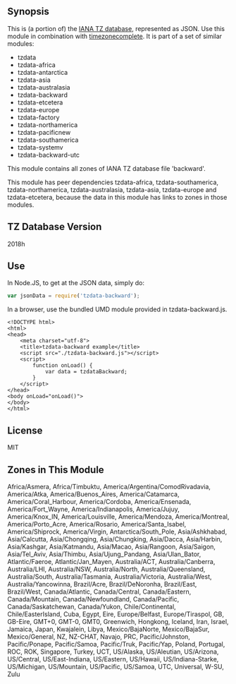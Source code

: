 
## Synopsis

This is (a portion of) the [IANA TZ database](https://www.iana.org/time-zones), represented as JSON. Use this module in combination with [timezonecomplete](https://www.npmjs.com/package/timezonecomplete).
It is part of a set of similar modules:
* tzdata
* tzdata-africa
* tzdata-antarctica
* tzdata-asia
* tzdata-australasia
* tzdata-backward
* tzdata-etcetera
* tzdata-europe
* tzdata-factory
* tzdata-northamerica
* tzdata-pacificnew
* tzdata-southamerica
* tzdata-systemv
* tzdata-backward-utc

This module contains all zones of IANA TZ database file 'backward'.

This module has peer dependencies tzdata-africa, tzdata-southamerica, tzdata-northamerica, tzdata-australasia, tzdata-asia, tzdata-europe and tzdata-etcetera, because the data in this module has links to zones in those modules.

## TZ Database Version

2018h

## Use

In Node.JS, to get at the JSON data, simply do:

```javascript
var jsonData = require('tzdata-backward');
```

In a browser, use the bundled UMD module provided in tzdata-backward.js.

```
<!DOCTYPE html>
<html>
<head>
    <meta charset="utf-8">
    <title>tzdata-backward example</title>
    <script src="./tzdata-backward.js"></script>
    <script>
        function onLoad() {
            var data = tzdataBackward;
        }
    </script>
</head>
<body onLoad="onLoad()">
</body>
</html>
```

## License

MIT

## Zones in This Module

Africa/Asmera, Africa/Timbuktu, America/Argentina/ComodRivadavia, America/Atka, America/Buenos_Aires, America/Catamarca, America/Coral_Harbour, America/Cordoba, America/Ensenada, America/Fort_Wayne, America/Indianapolis, America/Jujuy, America/Knox_IN, America/Louisville, America/Mendoza, America/Montreal, America/Porto_Acre, America/Rosario, America/Santa_Isabel, America/Shiprock, America/Virgin, Antarctica/South_Pole, Asia/Ashkhabad, Asia/Calcutta, Asia/Chongqing, Asia/Chungking, Asia/Dacca, Asia/Harbin, Asia/Kashgar, Asia/Katmandu, Asia/Macao, Asia/Rangoon, Asia/Saigon, Asia/Tel_Aviv, Asia/Thimbu, Asia/Ujung_Pandang, Asia/Ulan_Bator, Atlantic/Faeroe, Atlantic/Jan_Mayen, Australia/ACT, Australia/Canberra, Australia/LHI, Australia/NSW, Australia/North, Australia/Queensland, Australia/South, Australia/Tasmania, Australia/Victoria, Australia/West, Australia/Yancowinna, Brazil/Acre, Brazil/DeNoronha, Brazil/East, Brazil/West, Canada/Atlantic, Canada/Central, Canada/Eastern, Canada/Mountain, Canada/Newfoundland, Canada/Pacific, Canada/Saskatchewan, Canada/Yukon, Chile/Continental, Chile/EasterIsland, Cuba, Egypt, Eire, Europe/Belfast, Europe/Tiraspol, GB, GB-Eire, GMT+0, GMT-0, GMT0, Greenwich, Hongkong, Iceland, Iran, Israel, Jamaica, Japan, Kwajalein, Libya, Mexico/BajaNorte, Mexico/BajaSur, Mexico/General, NZ, NZ-CHAT, Navajo, PRC, Pacific/Johnston, Pacific/Ponape, Pacific/Samoa, Pacific/Truk, Pacific/Yap, Poland, Portugal, ROC, ROK, Singapore, Turkey, UCT, US/Alaska, US/Aleutian, US/Arizona, US/Central, US/East-Indiana, US/Eastern, US/Hawaii, US/Indiana-Starke, US/Michigan, US/Mountain, US/Pacific, US/Samoa, UTC, Universal, W-SU, Zulu
